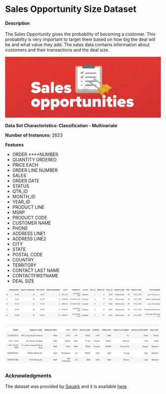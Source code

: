 # Sales Opportunity Size Dataset

#### Description

The Sales Opportunity gives the probability of becoming a customer. This probability is very important to target them based on how big the deal will be and what value they add. The sales data contains information about customers and their transactions and the deal size.

![](../.gitbook/assets/image%20%2854%29.png)

**Data Set Characteristics: Classification - Multivariate** 

**Number of Instances:** 2623

**Features**

* ORDER ****NUMBER
* QUANTITY ORDERED
* PRICE EACH
* ORDER LINE NUMBER
* SALES 
* ORDER DATE
* STATUS
* QTR\_ID
* MONTH\_ID
* YEAR\_ID
* PRODUCT LINE
* MSRP
* PRODUCT CODE
* CUSTOMER NAME
* PHONE
* ADDRESS LINE1
* ADDRESS LINE2
* CITY
* STATE
* POSTAL CODE
* COUNTRY
* TERRITORY
* CONTACT LAST NAME
* CONTACTFIRSTNAME
* DEAL SIZE

![](../.gitbook/assets/image%20%2858%29.png)

![](../.gitbook/assets/image%20%2855%29.png)

### Acknowledgments

The dataset was provided by [Squark](https://squarkai.com/) and it is available [here](https://go.squarkai.com/squark_predict_sales_segmentation_machine_learning_datasets.zip).

